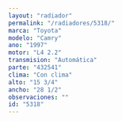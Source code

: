```yaml
---
layout: "radiador"
permalink: "/radiadores/5318/"
marca: "Toyota"
modelo: "Camry"
ano: "1997"
motor: "L4 2.2"
transmision: "Automática"
parte: "432541"
clima: "Con clima"
alto: "15 3/4"
ancho: "28 1/2"
observaciones: ""
id: "5318"
---
```


